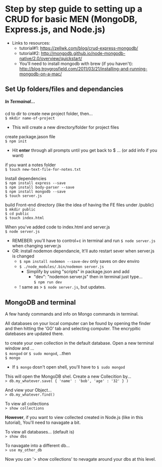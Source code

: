 # Step by step guide to setting up a CRUD for basic MEN (MongoDB, Express.js, and Node.js)

- Links to resources:
  - tutorial#1:  <https://zellwk.com/blog/crud-express-mongodb/>
  - tutorial#2: <http://mongodb.github.io/node-mongodb-native/2.0/overview/quickstart/>
  - You'll need to install mongodb with brew (if you haven't):
<br><http://blog.troygrosfield.com/2011/03/21/installing-and-running-mongodb-on-a-mac/>

## Set Up folders/files and dependancies
##### In Termainal...

cd to dir to create new project folder, then...
<br> `$ mkdir name-of-project`
- This will create a new directory/folder for project files

create package.jason file
<br>`$ npm init`
- Hit **enter** through all prompts until you get back to $ ... (or add info if you want)

if you want a notes folder
<br>`$ touch new-text-file-for-notes.txt`

Install dependencies
<br>`$ npm install express --save`
<br>`$ npm install body-parser --save`
<br>`$ npm install mongodb --save`
<br>`$ touch server.js`

build Front-end directory (like the idea of having the FE files under /public)
<br>`$ mkdir public`
<br>`$ cd public`
<br>`$ touch index.html`

When you've added code to index.html and server.js
<br>`$ node server.js`
- REMEBER: you'll have to control+c in terminal and run `$ node server.js` when changing server.js
- OR: install nodemon dependancie, It'll auto restart sever when server.js is changed
  - `$ npm install nodemon --save-dev` only saves on dev enviro
  - `$ ./node_modules/.bin/nodemon server.js`
    - Simplify by using "scripts" in package.json and add
      - "dev": "nodemon server.js" then in terminal just type...
      <br> `$ npm run dev`
  - ! same as > `$ node server.js`, but updates.

## MongoDB and terminal

A few handy commands and info on Mongo commands in terminal.

All databases on your local computer can be found by opening the finder and then hitting the 'GO' tab and selecting computer. The encrypitic datebases are updated there.

to create your own collection in the default database. Open a new terminal window and ...
<br> `$ mongod` or `$ sudo mongod`, ..then
<br> `$ mongo`
- If `$ mongo` dosn't open shell, you'll have to `$ sudo mongod`

This will open the MongoDB shel. Create a new Collecition by...
<br> `> db.my_whatever.save( { 'name' : 'bob', 'age' : '32' } )`

And view your Object...
<br> `> db.my_whatever.find()`

To view all collections
<br> `> show collections`

**However**, if you want to view collected created in Node.js (like in this tutorial), You'll need to navagate a bit.

To view all databases... (default is)
<br> `> show dbs`

To navagate into a different db...
<br> `> use my_other_db`

Now you can '> show collections' to nevagate around your dbs at this level.
